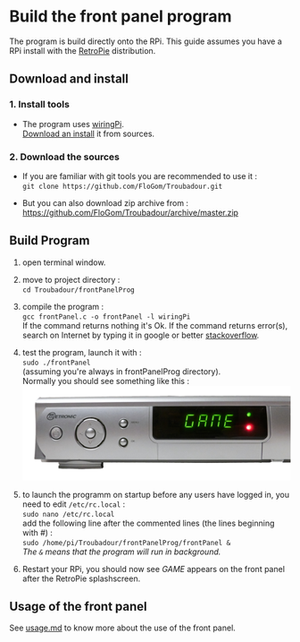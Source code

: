 # Build the front panel program
The program is build directly onto the RPi. 
This guide assumes you have a RPi install with the [RetroPie](https://retropie.org.uk/) distribution.

## Download and install

### 1. Install tools   

* The program uses [wiringPi](http://wiringpi.com).   
[Download an install](http://wiringpi.com/download-and-install/) it from sources.


### 2. Download the sources

* If you are familiar with git tools you are recommended to use it :   
`git clone https://github.com/FloGom/Troubadour.git`

* But you can also download zip archive from :   
https://github.com/FloGom/Troubadour/archive/master.zip


## Build Program

1. open terminal window.
2. move to project directory :   
`cd Troubadour/frontPanelProg`

3. compile the program :   
`gcc frontPanel.c -o frontPanel -l wiringPi`   
If the command returns nothing it's Ok. If the command returns error(s), 
search on Internet by typing it in google or better [stackoverflow](http://stackoverflow.com/).

4. test the program, launch it with :   
`sudo ./frontPanel`    
(assuming you're always in frontPanelProg directory).   
Normally you should see something like this :   
![If you are able to read GAME everything is good!](media/frontPanelOk.png)   
5. to launch the programm on startup before any users have logged in, you need to edit `/etc/rc.local` :   
`sudo nano /etc/rc.local`   
add the following line after the commented lines (the lines beginning with #) :   
`sudo /home/pi/Troubadour/frontPanelProg/frontPanel &`   
*The `&` means that the program will run in background.*
6. Restart your RPi, you should now see *GAME* appears on the front panel after the RetroPie splashscreen.

## Usage of the front panel

See [usage.md](usage.md) to know more about the use of the front panel.